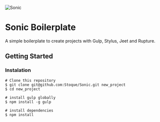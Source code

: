 ![Sonic](http://cdn.scratch.mit.edu/static/site/users/avatars/237/0600.png)

# Sonic Boilerplate

A simple boilerplate to create projects with Gulp, Stylus, Jeet and Rupture.

## Getting Started

### Instalation

```
# Clone this repository
$ git clone git@github.com:Stoque/Sonic.git new_project
$ cd new_project

# install gulp globally
$ npm install -g gulp

# install dependencies
$ npm install
```

